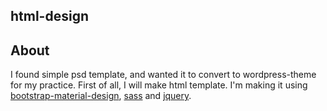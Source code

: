 ## html-design

## About
I found simple psd template, and wanted it to convert to wordpress-theme for my practice. First of all, I will make html template. I'm making it using [bootstrap-material-design](https://github.com/FezVrasta/bootstrap-material-design), [sass](https://github.com/sass/sass) and [jquery](https://github.com/jquery/jquery). 
